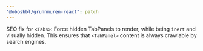 ```yaml
---
"@obosbbl/grunnmuren-react": patch
---
```


SEO fix for `<Tabs>`: Force hidden TabPanels to render, while being `inert` and visually hidden. This ensures that `<TabPanel>` content is always crawlable by search engines.
